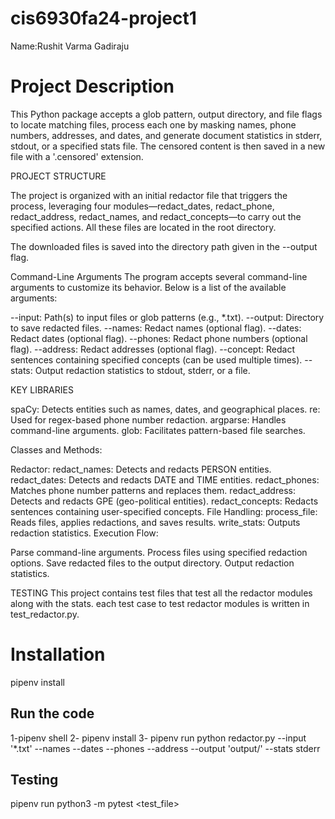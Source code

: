 # cis6930fa24-project1
Name:Rushit Varma Gadiraju

# Project Description
This Python package accepts a glob pattern, output directory, and file flags to locate matching files, process each one by masking names, phone numbers, addresses, and dates, and generate document statistics in stderr, stdout, or a specified stats file. The censored content is then saved in a new file with a '.censored' extension.

PROJECT STRUCTURE

The project is organized with an initial redactor file that triggers the process, leveraging four modules—redact_dates, redact_phone, redact_address, redact_names, and redact_concepts—to carry out the specified actions. All these files are located in the root directory.

The downloaded files is saved into the directory path given in the --output flag. 

Command-Line Arguments The program accepts several command-line arguments to customize its behavior. Below is a list of the available arguments:

--input: Path(s) to input files or glob patterns (e.g., *.txt).
--output: Directory to save redacted files.
--names: Redact names (optional flag).
--dates: Redact dates (optional flag).
--phones: Redact phone numbers (optional flag).
--address: Redact addresses (optional flag).
--concept: Redact sentences containing specified concepts (can be used multiple times).
--stats: Output redaction statistics to stdout, stderr, or a file.


KEY LIBRARIES

spaCy: Detects entities such as names, dates, and geographical places.
re: Used for regex-based phone number redaction.
argparse: Handles command-line arguments.
glob: Facilitates pattern-based file searches.

Classes and Methods:

Redactor:
redact_names: Detects and redacts PERSON entities.
redact_dates: Detects and redacts DATE and TIME entities.
redact_phones: Matches phone number patterns and replaces them.
redact_address: Detects and redacts GPE (geo-political entities).
redact_concepts: Redacts sentences containing user-specified concepts.
File Handling:
process_file: Reads files, applies redactions, and saves results.
write_stats: Outputs redaction statistics.
Execution Flow:

Parse command-line arguments.
Process files using specified redaction options.
Save redacted files to the output directory.
Output redaction statistics.


TESTING
This project contains test files that test all the redactor modules along with the stats. each test case to test redactor modules is written in test_redactor.py.


# Installation
pipenv install

## Run the code
1-pipenv shell
2- pipenv install
3- pipenv run python redactor.py --input '*.txt' --names --dates --phones --address --output 'output/' --stats stderr



## Testing
pipenv run python3 -m pytest <test_file>



 
